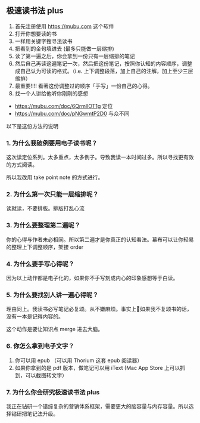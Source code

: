## 极速读书法 plus

1. 首先注册使用 https://mubu.com 这个软件
2. 打开你想要读的书
3. 一样用关键字搜寻法读书
4. 把看到的金句填进去 (最多只能做一层缩排)
5. 读了第一遍之后，你会拿到一份只有一层缩排的笔记
6. 然后自己再读这遍笔记一次，然后把这份笔记，按照你认知的内容顺序，调整成自己认为可读的格式。（i.e. 上下调整段落，加上自己的注解，加上至少三层缩排）
7. 最重要!!!! 看著这份调整过的顺序「手写」一份自己的心得。
8. 找一个人讲给他听你刚刚的感想


* https://mubu.com/doc/6QrmllOT1g  定位
* https://mubu.com/doc/pNGwmtP2D0 与众不同

以下是这份方法的说明

### 1.  为什么我破例要用电子读书呢？

这次读定位系列。太多重点，太多例子。导致我读一本时间过多。所以寻找更有效的方式阅读。

所以我改用 take point note 的方式进行。

### 2. 为什么第一次只能一层缩排呢？

读就读，不要排版。排版打乱心流

### 3. 为什么要整理第二遍呢？

你的心得与作者未必相同。所以第二遍才是你真正的认知看法。幕布可以让你轻易的整理上下调整顺序，架接 order

### 4. 为什么要手写心得呢？

因为以上动作都是电子化的，如果你不手写刻成内心的印象感想等于白读。

### 5. 为什么要找别人讲一遍心得呢？

理由同上。我读书必写笔记必复颂。从不嫌麻烦。事实上如果我不复颂书的话，没有一本是记得内容的。

这个动作是要让知识点 merge 进去大脑。

### 6. 你怎么拿到电子文字？

1) 你可以用 epub  （可以用 Thorium 这套 epub 阅读器）
2) 如果你拿到的是 pdf 版本，做笔记可以用 iText  (Mac App Store 上可以抓到，可以截图转文字）

### 7. 为什么你会研究极速读书法 plus

我正在钻研一个错综复杂的营销体系框架，需要更大的脑容量与内存容量。所以选择钻研把笔记法升级。
